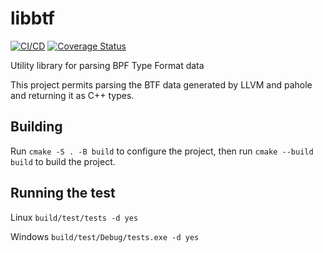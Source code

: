 # libbtf
[![CI/CD](https://github.com/Alan-Jowett/libbtf/actions/workflows/CICD.yml/badge.svg)](https://github.com/Alan-Jowett/libbtf/actions/workflows/CICD.yml)
[![Coverage Status](https://coveralls.io/repos/github/Alan-Jowett/libbtf/badge.svg?branch=main)](https://coveralls.io/github/Alan-Jowett/libbtf?branch=main)

Utility library for parsing BPF Type Format data

This project permits parsing the BTF data generated by LLVM and pahole and returning it as C++ types.

## Building
Run ```cmake -S . -B build``` to configure the project, then run ```cmake --build build``` to build the project.

## Running the test
Linux
```build/test/tests -d yes```

Windows
```build/test/Debug/tests.exe -d yes```